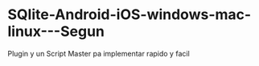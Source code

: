 # SQlite-Android-iOS-windows-mac-linux---Segun
Plugin y un Script Master pa implementar rapido y facil
